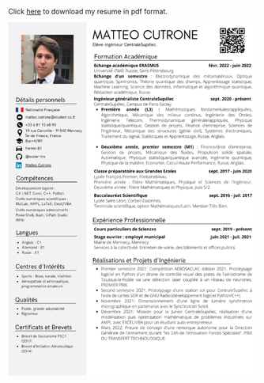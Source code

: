 Click [here](https://github.com/scalar-tns/scalar-tns/raw/gh-pages/Matteo_Cutrone.pdf) to download my resume in pdf format.

![My resume](Matteo_Cutrone.png)